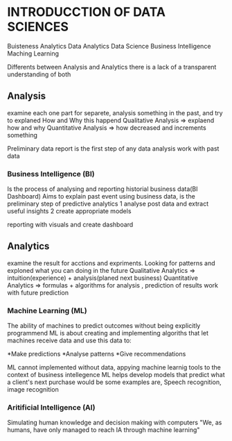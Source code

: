 # INTRODUCCTION OF DATA SCIENCES

Buisteness Analytics
Data Analytics
Data Science
Business Intelligence
Maching Learning

Differents  between Analysis and Analytics
there is a lack  of a transparent understanding of both

## Analysis

examine each one part for separete, analysis something in the past, and try to explaned How and Why this happend
Qualitative Analysis => explaend how and why
Quantitative Analysis => how decreased and increments something

Preliminary data report is the first step of any data analysis
work with past data

### Business Intelligence (BI)

Is the process of analysing and reporting historial business data(BI Dashboard)
Aims to explain past event using business data, is the preliminary step of predictive analytics 
1 analyse post data and extract useful insights
2 create appropriate models 

reporting with visuals and create dashboard

## Analytics

examine the result for acctions and expriments. Looking for patterns and exploned what you can doing in the future
Qualitative Analytics => intuition(experience) + analysis(planed next business) 
Quantitative Analytics => formulas + algorithms for analysis , prediction of results
work with future prediction

### Machine Learning (ML)

The ability of machines to predict outcomes without being explicitly programmend
ML is about creating and implementing algoriths that let machines receive data and use this data to:

*Make predictions
*Analyse patterns
*Give recommendations

ML cannot implemented without data, appying machine learnig tools to the context of business intellegence 
ML helps develop models that predict what a client's next purchase would be
some examples are, Speech recognition, image recognition

### Aritificial Intelligence (AI)

Simulating human knowledge and decision making with computers
"We, as humans, have only managed to reach IA through machine learning"